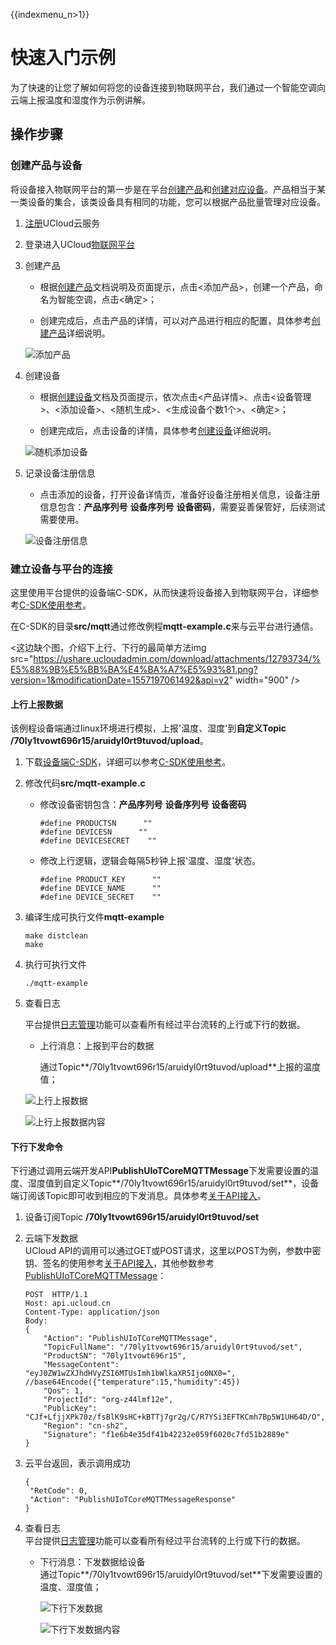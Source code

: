 {{indexmenu_n>1}}

# 快速入门示例
为了快速的让您了解如何将您的设备连接到物联网平台，我们通过一个智能空调向云端上报温度和湿度作为示例讲解。

## 操作步骤

### 创建产品与设备
将设备接入物联网平台的第一步是在平台[创建产品](../console_guide/product_device/create_products)和[创建对应设备](../console_guide/product_device/create_devcies)。产品相当于某一类设备的集合，该类设备具有相同的功能，您可以根据产品批量管理对应设备。

1. [注册](https://passport.ucloud.cn/#register)UCloud云服务
2. 登录进入UCloud[物联网平台](https://console.ucloud.cn/iot)
3. 创建产品  

   - 根据[创建产品](../console_guide/product_device/create_products)文档说明及页面提示，点击<添加产品>，创建一个产品，命名为智能空调，点击<确定>；
   
   - 创建完成后，点击产品的详情，可以对产品进行相应的配置，具体参考[创建产品](../console_guide/product_device/create_products)详细说明。
   
   ![添加产品](../images/添加产品-3502970.png)

4. 创建设备

   - 根据[创建设备](../console_guide/product_device/create_devcies)文档及页面提示，依次点击<产品详情>、点击<设备管理>、<添加设备>、<随机生成>、<生成设备个数1个>、<确定>；
   
   - 创建完成后，点击设备的详情，具体参考[创建设备](../console_guide/product_device/create_devcies)详细说明。  
   
   ![随机添加设备](../images/随机添加设备.png)


5. 记录设备注册信息  
 
   - 点击添加的设备，打开设备详情页，准备好设备注册相关信息，设备注册信息包含：**产品序列号** **设备序列号** **设备密码**，需要妥善保管好，后续测试需要使用。  
   
   ![设备注册信息](../images/设备注册信息.png)


### 建立设备与平台的连接

这里使用平台提供的设备端C-SDK，从而快速将设备接入到物联网平台，详细参考[C-SDK使用参考](../device_develop_guide/c_sdk_example/csdkquickstart)。

在C-SDK的目录**src/mqtt**通过修改例程**mqtt-example.c**来与云平台进行通信。

<这边缺个图，介绍下上行、下行的最简单方法img src="https://ushare.ucloudadmin.com/download/attachments/12793734/%E5%88%9B%E5%BB%BA%E4%BA%A7%E5%93%81.png?version=1&modificationDate=1557197061492&api=v2" width="900" /> 

#### 上行上报数据
该例程设备端通过linux环境进行模拟，上报'温度、湿度'到**自定义Topic /70ly1tvowt696r15/aruidyl0rt9tuvod/upload**。

1. 下载[设备端C-SDK](https://github.com/ucloud/ucloud-iot-device-sdk-c)，详细可以参考[C-SDK使用参考](../device_develop_guide/c_sdk_example/csdkquickstart)。
2. 修改代码**src/mqtt-example.c**

   - 修改设备密钥包含：**产品序列号** **设备序列号** **设备密码**
   
     ```
     #define PRODUCTSN      ""
     #define DEVICESN      ""
     #define DEVICESECRET    ""
     ```
	 
   - 修改上行逻辑，逻辑会每隔5秒钟上报'温度、湿度'状态。
     ```
     #define PRODUCT_KEY      ""
     #define DEVICE_NAME      ""
     #define DEVICE_SECRET    ""
     ```
	
3. 编译生成可执行文件**mqtt-example**

     ```
     make distclean
     make
     ```
   
4. 执行可执行文件

     ```
     ./mqtt-example
     ```
   
5. 查看日志

   平台提供[日志管理](../console_guide/monitoring_maintenance/log)功能可以查看所有经过平台流转的上行或下行的数据。
   
   - 上行消息：上报到平台的数据 
   
     通过Topic**/70ly1tvowt696r15/aruidyl0rt9tuvod/upload**上报的温度值；
   
	![上行上报数据](../images/上行上报数据.png)
	
	![上行上报数据内容](../images/上行上报数据内容.png)

#### 下行下发命令
下行通过调用云端开发API**PublishUIoTCoreMQTTMessage**下发需要设置的温度、湿度值到自定义Topic**/70ly1tvowt696r15/aruidyl0rt9tuvod/set**，设备端订阅该Topic即可收到相应的下发消息。具体参考[关于API接入](../api_guide/api_guidehelp)。

1. 设备订阅Topic **/70ly1tvowt696r15/aruidyl0rt9tuvod/set**

2. 云端下发数据   
   UCloud API的调用可以通过GET或POST请求，这里以POST为例，参数中密钥、签名的使用参考[关于API接入](../api_guide/api_guidehelp)，其他参数参考[PublishUIoTCoreMQTTMessage](../api_guide/messagemgmtapi)：
   
    ```
    POST  HTTP/1.1
    Host: api.ucloud.cn
    Content-Type: application/json
    Body:
    {
    	"Action": "PublishUIoTCoreMQTTMessage",
    	"TopicFullName": "/70ly1tvowt696r15/aruidyl0rt9tuvod/set",
    	"ProductSN": "70ly1tvowt696r15",
    	"MessageContent": "eyJ0ZW1wZXJhdHVyZSI6MTUsImh1bWlkaXR5Ijo0NX0=", //base64Encode({"temperature":15,"humidity":45})
    	"Qos": 1,
    	"ProjectId": "org-z44lmf12e",
    	"PublicKey": "CJf+LfjjXPk70z/fsBlK9sHC+kBTTj7gr2g/C/R7YSi3EFTKCmh7Bp5W1UH64D/O",
    	"Region": "cn-sh2",
    	"Signature": "f1e6b4e35df41b42232e059f6020c7fd51b2889e"
    }
    ```
   
3. 云平台返回，表示调用成功

     ```
     {
      "RetCode": 0,
      "Action": "PublishUIoTCoreMQTTMessageResponse"
     }
     ```
   
4. 查看日志  
   平台提供[日志管理](../console_guide/monitoring_maintenance/log)功能可以查看所有经过平台流转的上行或下行的数据。
   
   - 下行消息：下发数据给设备  
     通过Topic**/70ly1tvowt696r15/aruidyl0rt9tuvod/set**下发需要设置的温度、湿度值；  
   

     ![下行下发数据](../images/下行下发数据-3503230.png)

     ![下行下发数据内容](../images/下行下发数据内容.png)